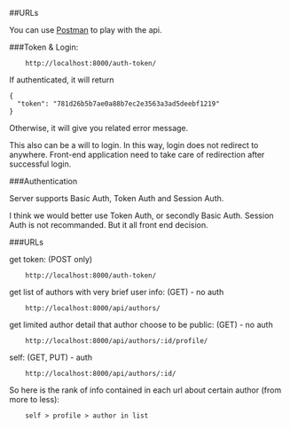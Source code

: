 ##URLs

You can use [Postman](http://www.getpostman.com/) to play with the api.

###Token & Login:

```
    http://localhost:8000/auth-token/
```

If authenticated, it will return

```
{
  "token": "781d26b5b7ae0a88b7ec2e3563a3ad5deebf1219"
}
```

Otherwise, it will give you related error message.

This also can be a will to login. In this way, login does not redirect to anywhere. Front-end application need to take care of redirection after successful login.


###Authentication

Server supports Basic Auth, Token Auth and Session Auth.

I think we would better use Token Auth, or secondly Basic Auth. Session Auth is not recommanded. But it all front end decision.

###URLs

get token: (POST only)
```
    http://localhost:8000/auth-token/
```


get list of authors with very brief user info: (GET) - no auth 
```
    http://localhost:8000/api/authors/
```

get limited author detail that author choose to be public: (GET) - no auth
```
    http://localhost:8000/api/authors/:id/profile/
```


self: (GET, PUT) - auth
```
    http://localhost:8000/api/authors/:id/
```

So here is the rank of info contained in each url about certain author (from more to less):
```
    self > profile > author in list
```









